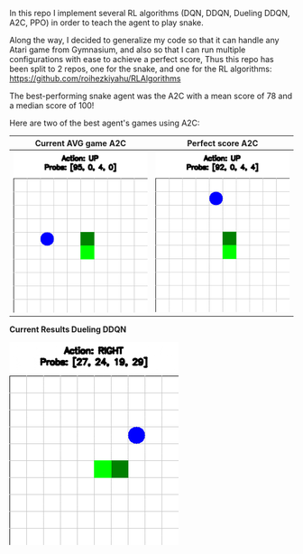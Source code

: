 In this repo I implement several RL algorithms (DQN, DDQN, Dueling DDQN, A2C, PPO) in order to teach the agent to play snake.

Along the way, I decided to generalize my code so that it can handle any Atari game from Gymnasium, and also so that I can run multiple configurations with ease to achieve a perfect score, Thus this repo has been split to 2 repos, one for the snake, and one for the RL algorithms: https://github.com/roihezkiyahu/RLAlgorithms

The best-performing snake agent was the A2C with a mean score of 78 and a median score of 100!

Here are two of the best agent's games using A2C:

| Current AVG game A2C | Perfect score A2C |
|:---------------------:|:-----------------:|
| ![Current AVG game A2C Score 78](A2C_78.gif) | ![Perfect score A2C Score 100](A2C_100.gif) |

**Current Results Dueling DDQN**

![Current Results Dueling DDQN Score 45](Score_Dueling_DDQN.gif)

